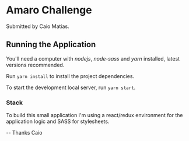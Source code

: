 # Amaro Challenge
Submitted by Caio Matias.

## Running the Application

You'll need a computer with *nodejs*, *node-sass* and *yarn* installed, latest versions recommended.

Run `yarn install` to install the project dependencies.

To start the development local server, run `yarn start`.

### Stack

To build this small application I'm using a react/redux environment for the application logic and SASS for stylesheets.


-- Thanks Caio
